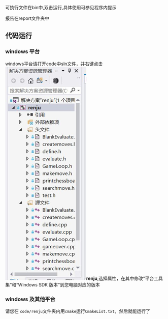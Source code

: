 可执行文件在bin中,双击运行,具体使用可参见程序内提示

报告在report文件夹中

## 代码运行

### windows 平台

windows平台请打开code中sln文件，并右键点击![img.JPG](img.JPG)**renju**,选择属性，在其中修改“平台工具集”和“Windows SDK 版本”到您电脑对应的版本



### windows 及其他平台

请您在 `code/renju`文件夹内用`cmake`运行`CmakeList.txt`，然后就能运行了

